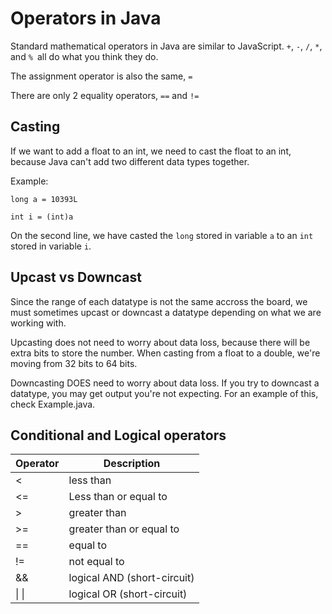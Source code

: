 # Operators in Java

Standard mathematical operators in Java are similar to JavaScript. `+`, `-`, `/`, `*`, and `% `all do what you think they do.

The assignment operator is also the same, `=`

There are only 2 equality operators, `==` and `!=`

## Casting

If we want to add a float to an int, we need to cast the float to an int, because Java can't add two different data types together.

Example:

```
long a = 10393L

int i = (int)a
```
On the second line, we have casted the `long` stored in variable `a` to an `int` stored in variable `i`.

## Upcast vs Downcast

Since the range of each datatype is not the same accross the board, we must sometimes upcast or downcast a datatype depending on what we are working with.

Upcasting does not need to worry about data loss, because there will be extra bits to store the number. When casting from a float to a double, we're moving from 32 bits to 64 bits.

Downcasting DOES need to worry about data loss. If you try to downcast a datatype, you may get output you're not expecting. For an example of this, check Example.java.

## Conditional and Logical operators

|Operator | Description|
|---------|------------|
|   <     | less than  |
|   <=    |Less than or equal to|
|   >     |greater than|
|   >=    |greater than or equal to|
|   ==    |equal to|
|   !=    |not equal to|
|   &&    | logical AND (short-circuit)|
|  \| \|  | logical OR (short-circuit)|

